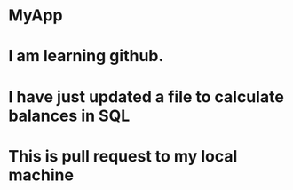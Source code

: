 # MyApp
# I am learning github.
# I have just updated a file to calculate balances in SQL
# This is pull request to my local machine

 